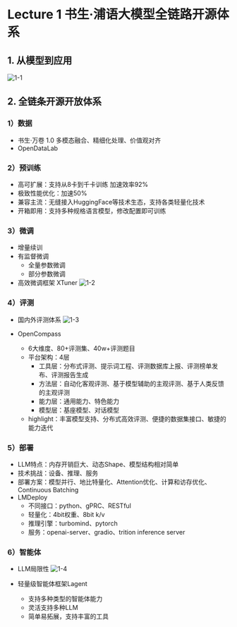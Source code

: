 # Lecture 1 书生·浦语大模型全链路开源体系
## 1. 从模型到应用
![1-1](https://github.com/xwhclaire/StudyPackages/assets/34467524/7e17801d-662b-4bfd-8a00-c9236c610c88)
## 2. 全链条开源开放体系

### 1）数据 
- 书生·万卷 1.0
多模态融合、精细化处理、价值观对齐
- OpenDataLab

### 2）预训练
- 高可扩展：支持从8卡到千卡训练 加速效率92%
- 极致性能优化：加速50%
- 兼容主流：无缝接入HuggingFace等技术生态，支持各类轻量化技术
- 开箱即用：支持多种规格语言模型，修改配置即可训练
### 3）微调
- 增量续训
- 有监督微调
  - 全量参数微调
  - 部分参数微调
- 高效微调框架 XTuner
![1-2](https://github.com/xwhclaire/StudyPackages/assets/34467524/071278d1-ff2b-4aa9-be92-f9a861a50271)


### 4）评测
- 国内外评测体系
![1-3](https://github.com/xwhclaire/StudyPackages/assets/34467524/54696dca-8828-4806-b36a-07cf48c42dab)

- OpenCompass
  - 6大维度、80+评测集、40w+评测题目
  - 平台架构：4层
    - 工具层：分布式评测、提示词工程、评测数据库上报、评测榜单发布、评测报告生成
    - 方法层：自动化客观评测、基于模型辅助的主观评测、基于人类反馈的主观评测
    - 能力层：通用能力、特色能力
    - 模型层：基座模型、对话模型
  - highlight：丰富模型支持、分布式高效评测、便捷的数据集接口、敏捷的能力迭代

### 5）部署
- LLM特点：内存开销巨大、动态Shape、模型结构相对简单
- 技术挑战：设备、推理、服务
- 部署方案：模型并行、地比特量化、Attention优化、计算和访存优化、Continuous Batching
- LMDeploy
  - 不同接口：python、gPRC、RESTful
  - 轻量化：4bit权重、8bit k/v
  - 推理引擎：turbomind、pytorch
  - 服务：openai-server、gradio、trition inference server

### 6）智能体
- LLM局限性
![1-4](https://github.com/xwhclaire/StudyPackages/assets/34467524/9b3b5fca-cc89-4c96-a075-74ef8d23b9ff)

- 轻量级智能体框架Lagent
  - 支持多种类型的智能体能力
  - 灵活支持多种LLM
  - 简单易拓展，支持丰富的工具
